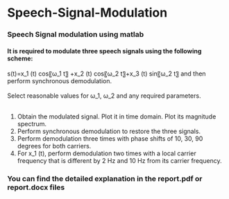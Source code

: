 # Speech-Signal-Modulation
### Speech Signal modulation using matlab </br>
#### It is required to modulate three speech signals using the following scheme:</br>
s(t)=x_1 (t)  cos⁡〖ω_1 t〗  +x_2 (t)  cos⁡〖ω_2 t〗+x_3 (t)  sin⁡〖ω_2 t〗
and then perform synchronous demodulation.</br></br>
Select reasonable values for ω_1, ω_2 and any required parameters.</br></br>
<ol>
  <li>	Obtain the modulated signal. Plot it in time domain. Plot its magnitude spectrum.
  <li>	Perform synchronous demodulation to restore the three signals.

  <li>	Perform demodulation three times with phase shifts of 10, 30, 90 degrees for both carriers.
  <li>For x_1 (t), perform demodulation two times with a local carrier frequency that is different by 2 Hz and 10 Hz from its carrier frequency.
</ol>
	
### You can find the detailed explanation in the report.pdf or report.docx files</br></br>

